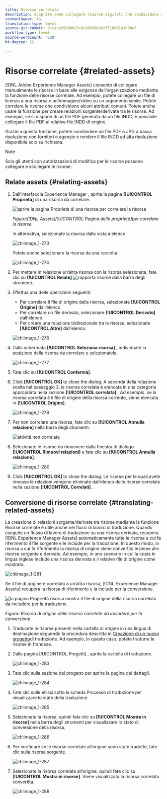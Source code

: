 ```yaml
---
title: Risorse correlate
description: Scoprite come collegare risorse digitali che condividono attributi comuni. Create anche relazioni derivate dal codice sorgente tra le risorse digitali.
contentOwner: AG
translation-type: tm+mt
source-git-commit: 91caca39b0b6c5c0c98b58be02f518901a3d90e3
workflow-type: tm+mt
source-wordcount: '638'
ht-degree: 2%

---
```



# Risorse correlate {#related-assets}

[!DNL Adobe Experience Manager Assets] consente di collegare manualmente le risorse in base alle esigenze dell’organizzazione mediante la funzione delle risorse correlate. Ad esempio, potete collegare un file di licenza a una risorsa o un&#39;immagine/video su un argomento simile. Potete correlare le risorse che condividono alcuni attributi comuni. Potete anche usare la funzione per creare relazioni sorgente/derivate tra le risorse. Ad esempio, se si dispone di un file PDF generato da un file INDD, è possibile collegare il file PDF al relativo file INDD di origine.

Grazie a questa funzione, potete condividere un file PDF o JPG a bassa risoluzione con fornitori o agenzie e rendere il file INDD ad alta risoluzione disponibile solo su richiesta.

>[!NOTE]
>
>Solo gli utenti con autorizzazioni di modifica per le risorse possono collegare e scollegare le risorse.

## Relate assets {#relating-assets}

1. Dall’interfaccia Experience Manager , aprite la pagina **[!UICONTROL Proprietà]** di una risorsa da correlare.

   ![aprire la pagina Proprietà di una risorsa per correlare la risorsa](assets/asset-properties-relate-assets.png)

   *Figura:[!DNL Assets][!UICONTROL Pagina delle proprietà]per correlare le risorse.*

   In alternativa, selezionate la risorsa dalla vista a elenco.

   ![chlimage_1-273](assets/chlimage_1-273.png)

   Potete anche selezionare la risorsa da una raccolta.

   ![chlimage_1-274](assets/chlimage_1-274.png)

1. Per mettere in relazione un’altra risorsa con la risorsa selezionata, fate clic su **[!UICONTROL Relate]** ![rapporta risorse](assets/do-not-localize/link-relate.png) dalla barra degli strumenti.
1. Effettua una delle operazioni seguenti:

   * Per correlare il file di origine della risorsa, selezionate **[!UICONTROL Origine]** dall’elenco.
   * Per correlare un file derivato, selezionare **[!UICONTROL Derivato]** dall&#39;elenco.
   * Per creare una relazione bidirezionale tra le risorse, selezionate **[!UICONTROL Altre]** dall’elenco.

   ![chlimage_1-276](assets/chlimage_1-276.png)

1. Dalla schermata **[!UICONTROL Seleziona risorsa]** , individuate la posizione della risorsa da correlare e selezionatela.

   ![chlimage_1-277](assets/chlimage_1-277.png)

1. Fate clic su **[!UICONTROL Conferma]**.
1. Click **[!UICONTROL OK]** to close the dialog. A seconda della relazione scelta nel passaggio 3, la risorsa correlata è elencata in una categoria appropriata nella sezione **[!UICONTROL correlata]** . Ad esempio, se la risorsa correlata è il file di origine della risorsa corrente, viene elencata in **[!UICONTROL Origine]**.

   ![chlimage_1-278](assets/chlimage_1-278.png)

1. Per non correlare una risorsa, fate clic su **[!UICONTROL Annulla relazione]** nella barra degli strumenti.

   ![attività non correlate](assets/do-not-localize/link-unrelate-icon.png)

1. Selezionate le risorse da rimuovere dalla finestra di dialogo **[!UICONTROL Rimuovi relazioni]** e fate clic su **[!UICONTROL Annulla relazione]**.

   ![chlimage_1-280](assets/chlimage_1-280.png)

1. Click **[!UICONTROL OK]** to close the dialog. Le risorse per le quali avete rimosso le relazioni vengono eliminate dall’elenco delle risorse correlate nella sezione **[!UICONTROL Correlati]** .

## Conversione di risorse correlate {#translating-related-assets}

La creazione di relazioni sorgente/derivate tra risorse mediante la funzione Risorse correlate è utile anche nei flussi di lavoro di traduzione. Quando eseguite un flusso di lavoro di traduzione su una risorsa derivata, recupera [!DNL Experience Manager Assets] automaticamente tutte le risorse a cui fa riferimento il file sorgente e le include per la traduzione. In questo modo, la risorsa a cui fa riferimento la risorsa di origine viene convertita insieme alle risorse sorgente e derivate. Ad esempio, in uno scenario in cui la copia in lingua inglese include una risorsa derivata e il relativo file di origine come mostrato.

![chlimage_1-281](assets/chlimage_1-281.png)

Se il file di origine è correlato a un’altra risorsa, [!DNL Experience Manager Assets] recupera la risorsa di riferimento e la include per la conversione.

![la pagina Proprietà risorsa mostra il file di origine della risorsa correlata da includere per la traduzione](assets/asset-properties-source-asset.png)

*Figura: Risorsa di origine delle risorse correlate da includere per la conversione.*

1. Traducete le risorse presenti nella cartella di origine in una lingua di destinazione seguendo la procedura descritta in [Creazione di un nuovo progetto](translation-projects.md#create-a-new-translation-project)di traduzione. Ad esempio, in questo caso, potete tradurre le risorse in francese.

1. Dalla pagina [!UICONTROL Progetti] , aprite la cartella di traduzione.

   ![chlimage_1-283](assets/chlimage_1-283.png)

1. Fate clic sulla sezione del progetto per aprire la pagina dei dettagli.

   ![chlimage_1-284](assets/chlimage_1-284.png)

1. Fate clic sulle ellissi sotto la scheda Processo di traduzione per visualizzare lo stato della traduzione.

   ![chlimage_1-285](assets/chlimage_1-285.png)

1. Selezionate la risorsa, quindi fate clic su **[!UICONTROL Mostra in risorse]** nella barra degli strumenti per visualizzare lo stato di conversione della risorsa.

   ![chlimage_1-286](assets/chlimage_1-286.png)

1. Per verificare se le risorse correlate all’origine sono state tradotte, fate clic sulla risorsa sorgente.

   ![chlimage_1-287](assets/chlimage_1-287.png)

1. Selezionate la risorsa correlata all’origine, quindi fate clic su **[!UICONTROL Mostra in risorse]**. Viene visualizzata la risorsa correlata convertita.

   ![chlimage_1-288](assets/chlimage_1-288.png)
